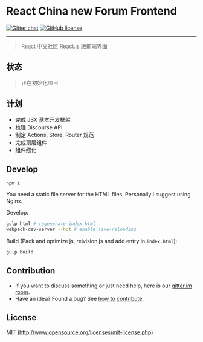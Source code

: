 # React China new Forum Frontend

[![Gitter chat][gitter-image]][gitter-url] [![GitHub license][license-image]][license-url]

----

> React 中文社区 React.js 版前端界面

## 状态

> 正在初始化项目

## 计划

* 完成 JSX 基本开发框架
* 梳理 Discourse API
* 制定 Actions, Store, Router 规范
* 完成顶层组件
* 组件细化

## Develop

```text
npm i
```

You need a static file server for the HTML files. Personally I suggest using Nginx.

Develop:

```bash
gulp html # regenerate index.html
webpack-dev-server --hot # enable live-reloading
```

Build (Pack and optimize js, reivision js and add entry in `index.html`):

```bash
gulp build
```

## Contribution

- If you want to discuss something or just need help, here is our [gitter.im room](https://gitter.im/react-china/forum-frontend).
- Have an idea? Found a bug? See [how to contribute][contributing-url].

## License

MIT (http://www.opensource.org/licenses/mit-license.php)

[gitter-url]: https://gitter.im/react-china/forum-frontend
[gitter-image]: https://badges.gitter.im/Join%20Chat.svg
[license-image]: https://img.shields.io/github/license/mashape/apistatus.svg
[license-url]: http://www.opensource.org/licenses/mit-license.php
[contributing-url]: /CONTRIBUTING.md
